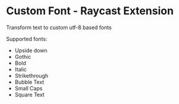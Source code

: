 # Custom Font - Raycast Extension

Transform text to custom utf-8 based fonts


Supported fonts:
- Upside down
- Gothic 
- Bold 
- Italic
- Strikethrough
- Bubble Text
- Small Caps
- Square Text
